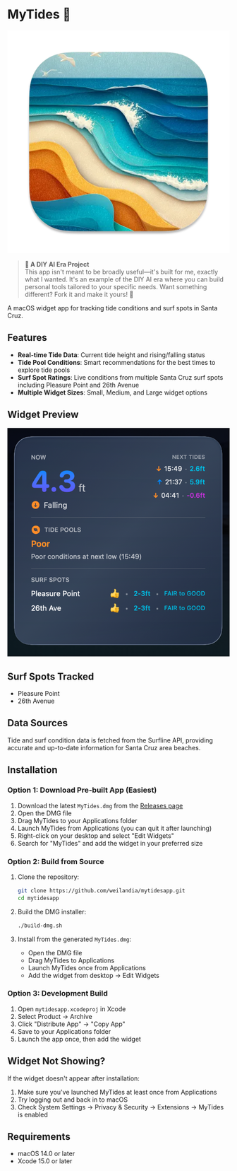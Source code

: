 # MyTides 🌊

![Icon](./icon.png)

> **🤖 A DIY AI Era Project**  
> This app isn't meant to be broadly useful—it's built for me, exactly what I wanted. It's an example of the DIY AI era where you can build personal tools tailored to your specific needs. Want something different? Fork it and make it yours! 🔧

A macOS widget app for tracking tide conditions and surf spots in Santa Cruz.

## Features

- **Real-time Tide Data**: Current tide height and rising/falling status
- **Tide Pool Conditions**: Smart recommendations for the best times to explore tide pools
- **Surf Spot Ratings**: Live conditions from multiple Santa Cruz surf spots including Pleasure Point and 26th Avenue
- **Multiple Widget Sizes**: Small, Medium, and Large widget options

## Widget Preview

![MyTides Widget Screenshot](./widget-screenshot.png)

## Surf Spots Tracked

- Pleasure Point
- 26th Avenue

## Data Sources

Tide and surf condition data is fetched from the Surfline API, providing accurate and up-to-date information for Santa Cruz area beaches.

## Installation

### Option 1: Download Pre-built App (Easiest)

1. Download the latest `MyTides.dmg` from the [Releases page](https://github.com/weilandia/mytidesapp/releases)
2. Open the DMG file
3. Drag MyTides to your Applications folder
4. Launch MyTides from Applications (you can quit it after launching)
5. Right-click on your desktop and select "Edit Widgets"
6. Search for "MyTides" and add the widget in your preferred size

### Option 2: Build from Source

1. Clone the repository:
   ```bash
   git clone https://github.com/weilandia/mytidesapp.git
   cd mytidesapp
   ```

2. Build the DMG installer:
   ```bash
   ./build-dmg.sh
   ```

3. Install from the generated `MyTides.dmg`:
   - Open the DMG file
   - Drag MyTides to Applications
   - Launch MyTides once from Applications
   - Add the widget from desktop → Edit Widgets

### Option 3: Development Build

1. Open `mytidesapp.xcodeproj` in Xcode
2. Select Product → Archive
3. Click "Distribute App" → "Copy App"
4. Save to your Applications folder
5. Launch the app once, then add the widget

## Widget Not Showing?

If the widget doesn't appear after installation:
1. Make sure you've launched MyTides at least once from Applications
2. Try logging out and back in to macOS
3. Check System Settings → Privacy & Security → Extensions → MyTides is enabled

## Requirements

- macOS 14.0 or later
- Xcode 15.0 or later
